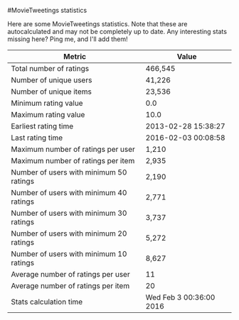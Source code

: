 #MovieTweetings statistics

Here are some MovieTweetings statistics. Note that these are autocalculated and may not be completely up to date. Any interesting stats missing here? Ping me, and I'll add them!

Metric | Value
--- | ---
Total number of ratings                 | 466,545
Number of unique users                  | 41,226
Number of unique items                  | 23,536
Minimum rating value                    | 0.0
Maximum rating value                    | 10.0
Earliest rating time                    | 2013-02-28 15:38:27
Last rating time                        | 2016-02-03 00:08:58
Maximum number of ratings per user      | 1,210
Maximum number of ratings per item      | 2,935
Number of users with minimum 50 ratings | 2,190
Number of users with minimum 40 ratings | 2,771
Number of users with minimum 30 ratings | 3,737
Number of users with minimum 20 ratings | 5,272
Number of users with minimum 10 ratings | 8,627
Average number of ratings per user      | 11
Average number of ratings per item      | 20
Stats calculation time                  | Wed Feb  3 00:36:00 2016

